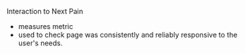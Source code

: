 Interaction to Next Pain
- measures metric
- used to check page was consistently and reliably responsive to the user's needs.